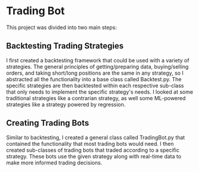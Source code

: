 # Trading Bot

This project was divided into two main steps:

## Backtesting Trading Strategies

I first created a backtesting framework that could be used with a variety of strategies. The general principles of getting/preparing data, buying/selling orders, and taking short/long positions are the same in any strategy, so I abstracted all the functionality into a base class called Backtest.py. The specific strategies are then backtested within each respective sub-class that only needs to implement the specific strategy's needs. I looked at some traditional strategies like a contrarian strategy, as well some ML-powered strategies like a strategy powered by regression.

## Creating Trading Bots

Similar to backtesting, I created a general class called TradingBot.py that contained the functionality that most trading bots would need. I then created sub-classes of trading bots that traded according to a specific strategy. These bots use the given strategy along with real-time data to make more informed trading decisions.
